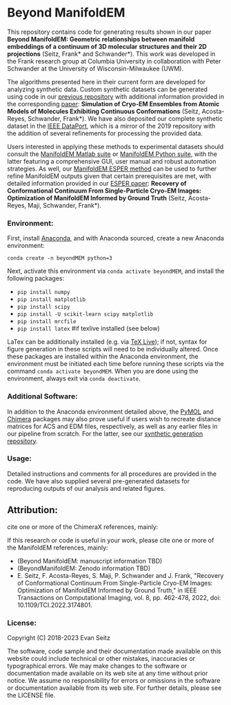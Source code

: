 # Beyond ManifoldEM
This repository contains code for generating results shown in our paper **Beyond ManifoldEM: Geometric relationships between manifold embeddings of a continuum of 3D molecular structures and their 2D projections** (Seitz, Frank* and Schwander*). This work was developed in the Frank research group at Columbia University in collaboration with Peter Schwander at the University of Wisconsin-Milwaukee (UWM).

The algorithms presented here in their current form are developed for analyzing synthetic data. Custom synthetic datasets can be generated using code in our [previous repository](https://github.com/evanseitz/cryoEM_synthetic_continua) with additional information provided in the corresponding [paper](https://www.biorxiv.org/content/10.1101/864116v1): **Simulation of Cryo-EM Ensembles from Atomic Models of Molecules Exhibiting Continuous Conformations** (Seitz, Acosta-Reyes, Schwander, Frank*). We have also deposited our complete synthetic dataset in the [IEEE DataPort](https://ieee-dataport.org/documents/manifoldem-esper-data-and-code-repository), which is a mirror of the 2019 repository with the addition of several refinements for processing the provided data.

Users interested in applying these methods to experimental datasets should consult the [ManifoldEM Matlab suite](https://github.com/GMashayekhi/ManifoldEM_Matlab) or [ManifoldEM Python suite](https://github.com/evanseitz/ManifoldEM_Python), with the latter featuring a comprehensive GUI, user manual and robust automation strategies. As well, our [ManifoldEM ESPER method](https://github.com/evanseitz/ESPER) can be used to further refine ManifoldEM outputs given that certain prerequisites are met, with detailed information provided in our [ESPER paper](https://ieeexplore.ieee.org/document/9773954): **Recovery of Conformational Continuum From Single-Particle Cryo-EM Images: Optimization of ManifoldEM Informed by Ground Truth** (Seitz, Acosta-Reyes, Maji, Schwander, Frank*).

### Environment:
First, install [Anaconda](https://docs.anaconda.com/anaconda/install), and with Anaconda sourced, create a new Anaconda environment:

`conda create -n beyondMEM python=3`

Next, activate this environment via `conda activate beyondMEM`, and install the following packages:

- `pip install numpy`
- `pip install matplotlib`
- `pip install scipy`
- `pip install -U scikit-learn scipy matplotlib`
- `pip install mrcfile`
- `pip install latex` #if texlive installed (see below)

LaTex can be additionally installed (e.g. via [TeX Live](https://tug.org/texlive)); if not, syntax for figure generation in these scripts will need to be individually altered. Once these packages are installed within the Anaconda environment, the environment must be initiated each time before running these scripts via the command `conda activate beyondMEM`. When you are done using the environment, always exit via `conda deactivate`.

### Additional Software:
In addition to the Anaconda environment detailed above, the [PyMOL](https://pymol.org/2/) and [Chimera](https://www.cgl.ucsf.edu/chimera/) packages may also prove useful if users wish to recreate distance matrices for ACS and EDM files, respectively, as well as any earlier files in our pipeline from scratch. For the latter, see our [synthetic generation repository](https://github.com/evanseitz/cryoEM_synthetic_generation).

### Usage:
Detailed instructions and comments for all procedures are provided in the code. We have also supplied several pre-generated datasets for reproducing outputs of our analysis and related figures.

## Attribution:
cite one or more of the ChimeraX references, mainly:

If this research or code is useful in your work, please cite one or more of the ManifoldEM references, mainly:

- (Beyond ManifoldEM: manuscript information TBD)
- (BeyondManifoldEM: Zenodo information TBD)
- E. Seitz, F. Acosta-Reyes, S. Maji, P. Schwander and J. Frank, "Recovery of Conformational Continuum From Single-Particle Cryo-EM Images: Optimization of ManifoldEM Informed by Ground Truth," in IEEE Transactions on Computational Imaging, vol. 8, pp. 462-478, 2022, doi: 10.1109/TCI.2022.3174801.

### License:
Copyright (C) 2018-2023 Evan Seitz

The software, code sample and their documentation made available on this website could include technical or other mistakes, inaccuracies or typographical errors. We may make changes to the software or documentation made available on its web site at any time without prior notice. We assume no responsibility for errors or omissions in the software or documentation available from its web site. For further details, please see the LICENSE file.
